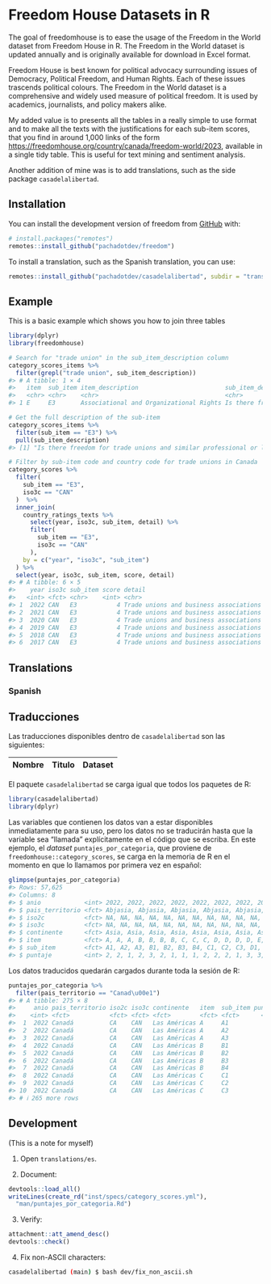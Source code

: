 
<!-- README.md is generated from README.Rmd. Please edit that file -->

# Freedom House Datasets in R

<!-- badges: start -->

<!-- badges: end -->

The goal of freedomhouse is to ease the usage of the Freedom in the
World dataset from Freedom House in R. The Freedom in the World dataset
is updated annually and is originally available for download in Excel
format.

Freedom House is best known for political advocacy surrounding issues of
Democracy, Political Freedom, and Human Rights. Each of these issues
trascends political colours. The Freedom in the World dataset is a
comprehensive and widely used measure of political freedom. It is used
by academics, journalists, and policy makers alike.

My added value is to presents all the tables in a really simple to use
format and to make all the texts with the justifications for each
sub-item scores, that you find in around 1,000 links of the form
<https://freedomhouse.org/country/canada/freedom-world/2023>, available
in a single tidy table. This is useful for text mining and sentiment
analysis.

Another addition of mine was is to add translations, such as the side
package `casadelalibertad`.

## Installation

You can install the development version of freedom from
[GitHub](https://github.com/) with:

``` r
# install.packages("remotes")
remotes::install_github("pachadotdev/freedom")
```

To install a translation, such as the Spanish translation, you can use:

``` r
remotes::install_github("pachadotdev/casadelalibertad", subdir = "translations/es")
```

## Example

This is a basic example which shows you how to join three tables

``` r
library(dplyr)
library(freedomhouse)

# Search for "trade union" in the sub_item_description column
category_scores_items %>%
  filter(grepl("trade union", sub_item_description))
#> # A tibble: 1 × 4
#>   item  sub_item item_description                        sub_item_description   
#>   <chr> <chr>    <chr>                                   <chr>                  
#> 1 E     E3       Associational and Organizational Rights Is there freedom for t…

# Get the full description of the sub-item
category_scores_items %>%
  filter(sub_item == "E3") %>%
  pull(sub_item_description)
#> [1] "Is there freedom for trade unions and similar professional or labor organizations?"

# Filter by sub-item code and country code for trade unions in Canada
category_scores %>%
  filter(
    sub_item == "E3",
    iso3c == "CAN"
  )  %>%
  inner_join(
    country_ratings_texts %>%
      select(year, iso3c, sub_item, detail) %>%
      filter(
        sub_item == "E3",
        iso3c == "CAN"
      ),
    by = c("year", "iso3c", "sub_item")
  ) %>%
  select(year, iso3c, sub_item, score, detail)
#> # A tibble: 6 × 5
#>    year iso3c sub_item score detail                                             
#>   <int> <fct> <chr>    <int> <chr>                                              
#> 1  2022 CAN   E3           4 Trade unions and business associations enjoy high …
#> 2  2021 CAN   E3           4 Trade unions and business associations enjoy high …
#> 3  2020 CAN   E3           4 Trade unions and business associations enjoy high …
#> 4  2019 CAN   E3           4 Trade unions and business associations enjoy high …
#> 5  2018 CAN   E3           4 Trade unions and business associations enjoy high …
#> 6  2017 CAN   E3           4 Trade unions and business associations enjoy high …
```

## Translations

### Spanish

## Traducciones

Las traducciones disponibles dentro de `casadelalibertad` son las
siguientes:

| Nombre | Titulo | Dataset |
| :----- | :----- | :------ |

El paquete `casadelalibertad` se carga igual que todos los paquetes de
R:

``` r
library(casadelalibertad)
library(dplyr)
```

Las variables que contienen los datos van a estar disponibles
inmediatamente para su uso, pero los datos no se traducirán hasta que la
variable sea “llamada” explícitamente en el código que se escriba. En
este ejemplo, el *dataset* `puntajes_por_categoria`, que proviene de
`freedomhouse::category_scores`, se carga en la memoria de R en el
momento en que lo llamamos por primera vez en español:

``` r
glimpse(puntajes_por_categoria)
#> Rows: 57,625
#> Columns: 8
#> $ anio            <int> 2022, 2022, 2022, 2022, 2022, 2022, 2022, 2022, 2022, …
#> $ pais_territorio <fct> Abjasia, Abjasia, Abjasia, Abjasia, Abjasia, Abjasia, …
#> $ iso2c           <fct> NA, NA, NA, NA, NA, NA, NA, NA, NA, NA, NA, NA, NA, NA…
#> $ iso3c           <fct> NA, NA, NA, NA, NA, NA, NA, NA, NA, NA, NA, NA, NA, NA…
#> $ continente      <fct> Asia, Asia, Asia, Asia, Asia, Asia, Asia, Asia, Asia, …
#> $ item            <fct> A, A, A, B, B, B, B, C, C, C, D, D, D, D, E, E, E, F, …
#> $ sub_item        <fct> A1, A2, A3, B1, B2, B3, B4, C1, C2, C3, D1, D2, D3, D4…
#> $ puntaje         <int> 2, 2, 1, 2, 3, 2, 1, 1, 1, 2, 2, 2, 1, 3, 3, 1, 1, 1, …
```

Los datos traducidos quedarán cargados durante toda la sesión de R:

``` r
puntajes_por_categoria %>%
  filter(pais_territorio == "Canad\u00e1")
#> # A tibble: 275 × 8
#>     anio pais_territorio iso2c iso3c continente   item  sub_item puntaje
#>    <int> <fct>           <fct> <fct> <fct>        <fct> <fct>      <int>
#>  1  2022 Canadá          CA    CAN   Las Américas A     A1             4
#>  2  2022 Canadá          CA    CAN   Las Américas A     A2             4
#>  3  2022 Canadá          CA    CAN   Las Américas A     A3             4
#>  4  2022 Canadá          CA    CAN   Las Américas B     B1             4
#>  5  2022 Canadá          CA    CAN   Las Américas B     B2             4
#>  6  2022 Canadá          CA    CAN   Las Américas B     B3             4
#>  7  2022 Canadá          CA    CAN   Las Américas B     B4             4
#>  8  2022 Canadá          CA    CAN   Las Américas C     C1             4
#>  9  2022 Canadá          CA    CAN   Las Américas C     C2             4
#> 10  2022 Canadá          CA    CAN   Las Américas C     C3             4
#> # ℹ 265 more rows
```

## Development

(This is a note for myself)

1.  Open `translations/es`.

2.  Document:

<!-- end list -->

``` r
devtools::load_all()
writeLines(create_rd("inst/specs/category_scores.yml"),
  "man/puntajes_por_categoria.Rd")
```

3.  Verify:

<!-- end list -->

``` r
attachment::att_amend_desc()
devtools::check()
```

4.  Fix non-ASCII characters:

<!-- end list -->

``` bash
casadelalibertad (main) $ bash dev/fix_non_ascii.sh 
```
